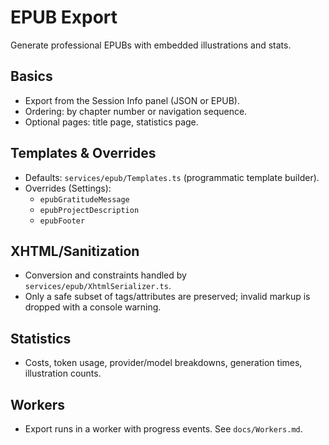 # EPUB Export

Generate professional EPUBs with embedded illustrations and stats.

## Basics

- Export from the Session Info panel (JSON or EPUB).
- Ordering: by chapter number or navigation sequence.
- Optional pages: title page, statistics page.

## Templates & Overrides

- Defaults: `services/epub/Templates.ts` (programmatic template builder).
- Overrides (Settings):
  - `epubGratitudeMessage`
  - `epubProjectDescription`
  - `epubFooter`

## XHTML/Sanitization

- Conversion and constraints handled by `services/epub/XhtmlSerializer.ts`.
- Only a safe subset of tags/attributes are preserved; invalid markup is dropped with a console warning.

## Statistics

- Costs, token usage, provider/model breakdowns, generation times, illustration counts.

## Workers

- Export runs in a worker with progress events. See `docs/Workers.md`.

